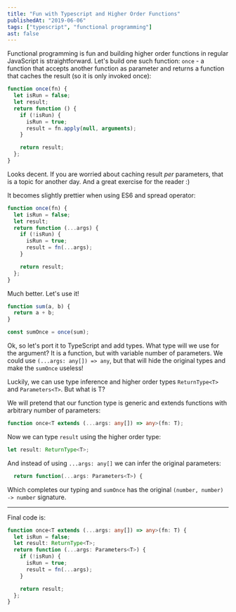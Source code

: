 ```yaml
---
title: "Fun with Typescript and Higher Order Functions"
publishedAt: "2019-06-06"
tags: ["typescript", "functional programming"]
ast: false
---
```


Functional programming is fun and building higher order functions in regular JavaScript is straightforward. Let's build one such function: `once` - a function that accepts another function as parameter and returns a function that caches the result (so it is only invoked once):

```js
function once(fn) {
  let isRun = false;
  let result;
  return function () {
    if (!isRun) {
      isRun = true;
      result = fn.apply(null, arguments);
    }

    return result;
  };
}
```

Looks decent. If you are worried about caching result _per_ parameters, that is a topic for another day. And a great exercise for the reader :)

It becomes slightly prettier when using ES6 and spread operator:

```js
function once(fn) {
  let isRun = false;
  let result;
  return function (...args) {
    if (!isRun) {
      isRun = true;
      result = fn(...args);
    }

    return result;
  };
}
```

Much better. Let's use it!

```js
function sum(a, b) {
  return a + b;
}

const sumOnce = once(sum);
```

Ok, so let's port it to TypeScript and add types. What type will we use for the argument? It is a function, but with variable number of parameters. We could use `(...args: any[]) => any`, but that will hide the original types and make the `sumOnce` useless!

Luckily, we can use type inference and higher order types `ReturnType<T>` and `Parameters<T>`. But what is T?

We will pretend that our function type is generic and extends functions with arbitrary number of parameters:

```typescript
function once<T extends (...args: any[]) => any>(fn: T);
```

Now we can type `result` using the higher order type:

```typescript
let result: ReturnType<T>;
```

And instead of using `...args: any[]` we can infer the original parameters:

```typescript
  return function(...args: Parameters<T>) {
```

Which completes our typing and `sumOnce` has the original `(number, number) -> number` signature.

---

Final code is:

```typescript
function once<T extends (...args: any[]) => any>(fn: T) {
  let isRun = false;
  let result: ReturnType<T>;
  return function (...args: Parameters<T>) {
    if (!isRun) {
      isRun = true;
      result = fn(...args);
    }

    return result;
  };
}
```
